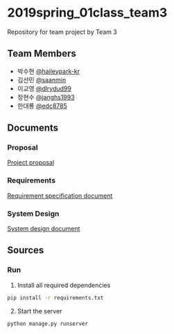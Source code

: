 # 2019spring_01class_team3
Repository for team project by Team 3

## Team Members
- 박수현 [@haileypark-kr](https://github.com/haileypark-kr)
- 김선민 [@saanmin](https://github.com/saanmin)
- 이교영 [@dlrydud99](https://github.com/dlrydud99)
- 장현수 [@janghs1993](https://github.com/janghs1993)
- 한대룡 [@edc8785](https://github.com/edc8785)

## Documents

### Proposal
[Project proposal](https://github.com/skkuse/2019spring_01class_team3/blob/master/docs/3%EC%A1%B0%20%EC%A0%9C%EC%95%88%EC%84%9C.pdf)

### Requirements
[Requirement specification document](https://github.com/skkuse/2019spring_01class_team3/blob/master/docs/3%EC%A1%B0%20%EC%9A%94%EA%B5%AC%EC%82%AC%ED%95%AD%20%EB%AA%85%EC%84%B8%EC%84%9C.pdf)

### System Design
[System design document](https://github.com/skkuse/2019spring_01class_team3/blob/master/docs/3%EC%A1%B0%20%EC%84%A4%EA%B3%84%EB%AA%85%EC%84%B8%EC%84%9C.pdf)

## Sources

### Run
1. Install all required dependencies
```bash
pip install -r requirements.txt
``` 
2. Start the server
```bash
python manage.py runserver
```
